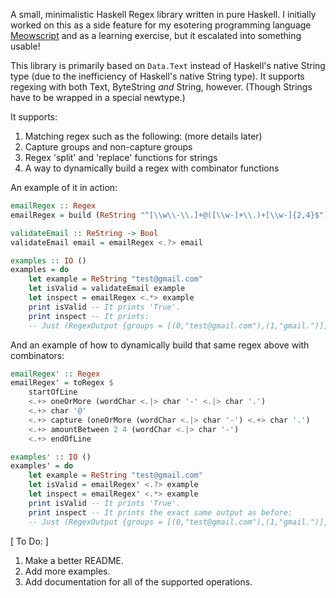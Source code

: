 A small, minimalistic Haskell Regex library written in pure Haskell. I initially worked on this as a side feature for my esotering programming language [Meowscript](https://github.com/KBMackenzie/Meowscript) and as a learning exercise, but it escalated into something usable!

This library is primarily based on `Data.Text` instead of Haskell's native String type (due to the inefficiency of Haskell's native String type). It supports regexing with both Text, ByteString *and* String, however. (Though Strings have to be wrapped in a special newtype.)

It supports:
1. Matching regex such as the following: (more details later)
2. Capture groups and non-capture groups
3. Regex 'split' and 'replace' functions for strings
4. A way to dynamically build a regex with combinator functions

An example of it in action:

```haskell
emailRegex :: Regex
emailRegex = build (ReString "^[\\w\\-\\.]+@([\\w-]+\\.)+[\\w-]{2,4}$")

validateEmail :: ReString -> Bool
validateEmail email = emailRegex <.?> email

examples :: IO ()
examples = do
    let example = ReString "test@gmail.com"
    let isValid = validateEmail example
    let inspect = emailRegex <.*> example
    print isValid -- It prints 'True'.
    print inspect -- It prints:
    -- Just (RegexOutput {groups = [(0,"test@gmail.com"),(1,"gmail.")], leftovers = ""})
```

And an example of how to dynamically build that same regex above with combinators:
```haskell
emailRegex' :: Regex
emailRegex' = toRegex $
    startOfLine
    <.+> oneOrMore (wordChar <.|> char '-' <.|> char '.')
    <.+> char '@'
    <.+> capture (oneOrMore (wordChar <.|> char '-') <.+> char '.')
    <.+> amountBetween 2 4 (wordChar <.|> char '-')
    <.+> endOfLine

examples' :: IO ()
examples' = do
    let example = ReString "test@gmail.com"
    let isValid = emailRegex' <.?> example
    let inspect = emailRegex' <.*> example
    print isValid -- It prints 'True'.
    print inspect -- It prints the exact same output as before:
    -- Just (RegexOutput {groups = [(0,"test@gmail.com"),(1,"gmail.")], leftovers = ""})
```

[ To Do: ] 
1. Make a better README.
2. Add more examples.
3. Add documentation for all of the supported operations.

